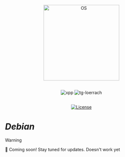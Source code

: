 <p align="center">
  <a href="https://skillicons.dev">
    <img src="https://skillicons.dev/icons?i=debian" alt="OS" width="250"/>
  </a>
</p>
<br>
<div align="center">
<img alt="xpp" src="https://img.shields.io/badge/Linux-F7DF1E">
<img alt="tg-loerrach" src="https://img.shields.io/badge/Peharge-red">
<br>
<br>

[![License](https://img.shields.io/badge/license-MIT-blue.svg)](https://opensource.org/licenses/MIT)
</div>

# _Debian_

> [!WARNING]  
> 🚀 Coming soon! Stay tuned for updates. Doesn't work yet
